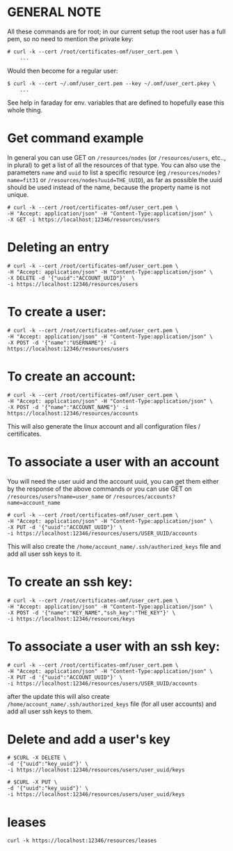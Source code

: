 # GENERAL NOTE

All these commands are for root; in our current setup the root user
has a full pem, so no need to mention the private key:

    # curl -k --cert /root/certificates-omf/user_cert.pem \
        ...

Would then become for a regular user:

    $ curl -k --cert ~/.omf/user_cert.pem --key ~/.omf/user_cert.pkey \
        ...

See help in faraday for env. variables that are defined to hopefully ease this whole thing.

# Get command example
In general you can use GET on `/resources/nodes` (or `/resources/users`, etc.., in plural) to get a list of all the resources of that type. 
You can also use the parameters `name` and `uuid` to list a specific resource (eg `/resources/nodes?name=fit31` or `/resources/nodes?uuid=THE_UUID`), 
as far as possible the uuid should be used instead of the name, because the property name is not unique.

    # curl -k --cert /root/certificates-omf/user_cert.pem \
    -H "Accept: application/json" -H "Content-Type:application/json" \
    -X GET -i https://localhost:12346/resources/users

# Deleting an entry

    # curl -k --cert /root/certificates-omf/user_cert.pem \
    -H "Accept: application/json" -H "Content-Type:application/json" \
    -X DELETE -d '{"uuid":"ACCOUNT_UUID"}'  \
    -i https://localhost:12346/resources/users

# To create a user:
    # curl -k --cert /root/certificates-omf/user_cert.pem \
    -H "Accept: application/json" -H "Content-Type:application/json" \
    -X POST -d '{"name":"USERNAME"}' -i https://localhost:12346/resources/users

# To create an account:
    # curl -k --cert /root/certificates-omf/user_cert.pem \
    -H "Accept: application/json" -H "Content-Type:application/json" \
    -X POST -d '{"name":"ACCOUNT_NAME"}' -i https://localhost:12346/resources/accounts

This will also generate the linux account and all configuration files / certificates.

# To associate a user with an account

You will need the user uuid and the account uuid, you can get them either by the response of the above commands 
or you can use GET on `/resources/users?name=user_name` or `/resources/accounts?name=account_name`

    # curl -k --cert /root/certificates-omf/user_cert.pem \
    -H "Accept: application/json" -H "Content-Type:application/json" \
    -X PUT -d '{"uuid":"ACCOUNT_UUID"}' \
    -i https://localhost:12346/resources/users/USER_UUID/accounts

This will also create the `/home/account_name/.ssh/authorized_keys` file and add all user ssh keys to it.

# To create an ssh key:

    # curl -k --cert /root/certificates-omf/user_cert.pem \
    -H "Accept: application/json" -H "Content-Type:application/json" \
    -X POST -d '{"name":"KEY_NAME","ssh_key":"THE_KEY"}' \
    -i https://localhost:12346/resources/keys

# To associate a user with an ssh key:

    # curl -k --cert /root/certificates-omf/user_cert.pem \
    -H "Accept: application/json" -H "Content-Type:application/json" \
    -X PUT -d '{"uuid":"ACCOUNT_UUID"}' \
    -i https://localhost:12346/resources/users/USER_UUID/accounts

after the update this will also create `/home/account_name/.ssh/authorized_keys` file (for all user accounts) and add all user ssh keys to them.

# Delete and add a user's key

    # $CURL -X DELETE \
    -d '{"uuid":"key_uuid"}' \
    -i https://localhost:12346/resources/users/user_uuid/keys
    
    # $CURL -X PUT \
    -d '{"uuid":"key_uuid"}' \
    -i https://localhost:12346/resources/users/user_uuid/keys
    

# leases 

    curl -k https://localhost:12346/resources/leases

    